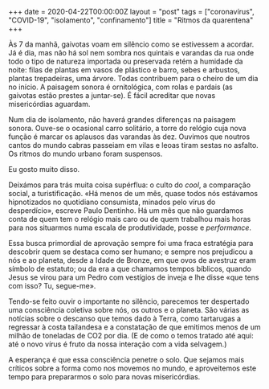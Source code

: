 +++
date = 2020-04-22T00:00:00Z
layout = "post"
tags = ["coronavírus", "COVID-19", "isolamento", "confinamento"]
title = "Ritmos da quarentena"
+++

Às 7 da manhã, gaivotas voam em silêncio como se estivessem a acordar. Já é dia, mas não há sol nem sombra nos quintais e varandas da rua onde todo o tipo de natureza importada ou preservada retém a humidade da noite: filas de plantas em vasos de plástico e barro, sebes e arbustos, plantas trepadeiras, uma árvore. Todas contribuem para o cheiro de um dia no início. A paisagem sonora é ornitológica, com rolas e pardais (as gaivotas estão prestes a juntar-se). É fácil acreditar que novas misericórdias aguardam.

Num dia de isolamento, não haverá grandes diferenças na paisagem sonora. Ouve-se o ocasional carro solitário, a torre do relógio cuja nova função é marcar os aplausos das varandas às dez. Ouvimos que noutros cantos do mundo cabras passeiam em vilas e leoas tiram sestas no asfalto. Os ritmos do mundo urbano foram suspensos.

Eu gosto muito disso.

Deixámos para trás muita coisa supérflua: o culto do _cool_, a comparação social, a turistificação. «Há menos de um mês, quase todos nós estávamos hipnotizados no quotidiano consumista, minados pelo vírus do desperdício», escreve Paulo Dentinho. Há um mês que não guardamos conta de quem tem o relógio mais caro ou de quem trabalhou mais horas para nos situarmos numa escala de produtividade, posse e _performance_.

Essa busca primordial de aprovação sempre foi uma fraca estratégia para descobrir quem se destaca como ser humano; e sempre nos prejudicou a nós e ao planeta, desde a Idade de Bronze, em que ovos de avestruz eram símbolo de estatuto; ou da era a que chamamos tempos bíblicos, quando Jesus se virou para um Pedro com vestígios de inveja e lhe disse «que tens com isso? Tu, segue-me».

Tendo-se feito ouvir o importante no silêncio, parecemos ter despertado uma consciência coletiva sobre nós, os outros e o planeta. São várias as notícias sobre o descanso que temos dado à Terra, como tartarugas a regressar à costa tailandesa e a constatação de que emitimos menos de um milhão de toneladas de CO2 por dia. (E de como o temos tratado até aqui: até o novo vírus é fruto da nossa interação com a vida selvagem.)

A esperança é que essa consciência penetre o solo. Que sejamos mais críticos sobre a forma como nos movemos no mundo, e aproveitemos este tempo para prepararmos o solo para novas misericórdias.
